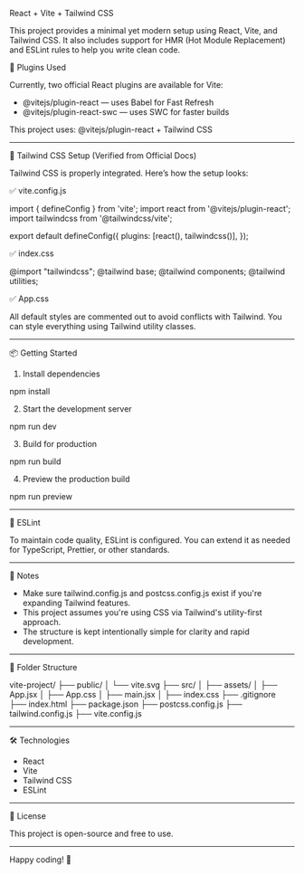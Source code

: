 React + Vite + Tailwind CSS

This project provides a minimal yet modern setup using React, Vite, and Tailwind CSS. It also includes support for HMR (Hot Module Replacement) and ESLint rules to help you write clean code.

🔌 Plugins Used

Currently, two official React plugins are available for Vite:

- @vitejs/plugin-react — uses Babel for Fast Refresh
- @vitejs/plugin-react-swc — uses SWC for faster builds

This project uses: @vitejs/plugin-react + Tailwind CSS

---

🎨 Tailwind CSS Setup (Verified from Official Docs)

Tailwind CSS is properly integrated. Here’s how the setup looks:

✅ vite.config.js

import { defineConfig } from 'vite';
import react from '@vitejs/plugin-react';
import tailwindcss from '@tailwindcss/vite';

export default defineConfig({
  plugins: [react(), tailwindcss()],
});

✅ index.css

@import "tailwindcss";
@tailwind base;
@tailwind components;
@tailwind utilities;

✅ App.css

All default styles are commented out to avoid conflicts with Tailwind. You can style everything using Tailwind utility classes.

---

📦 Getting Started

1. Install dependencies

npm install

2. Start the development server

npm run dev

3. Build for production

npm run build

4. Preview the production build

npm run preview

---

🧹 ESLint

To maintain code quality, ESLint is configured. You can extend it as needed for TypeScript, Prettier, or other standards.

---

📌 Notes

- Make sure tailwind.config.js and postcss.config.js exist if you're expanding Tailwind features.
- This project assumes you're using CSS via Tailwind's utility-first approach.
- The structure is kept intentionally simple for clarity and rapid development.

---

📁 Folder Structure

vite-project/
├── public/
│   └── vite.svg
├── src/
│   ├── assets/
│   ├── App.jsx
│   ├── App.css
│   ├── main.jsx
│   ├── index.css
├── .gitignore
├── index.html
├── package.json
├── postcss.config.js
├── tailwind.config.js
├── vite.config.js

---

🛠 Technologies

- React
- Vite
- Tailwind CSS
- ESLint

---

📄 License

This project is open-source and free to use.

---

Happy coding! 🚀
